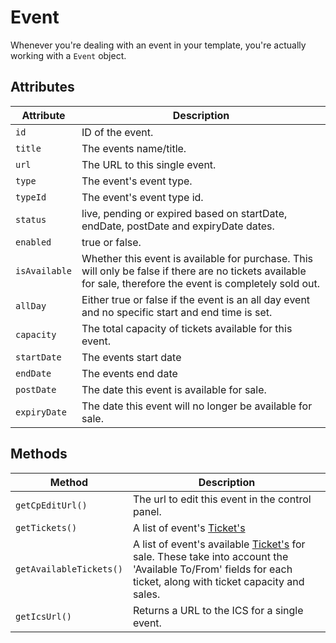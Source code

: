 # Event
Whenever you're dealing with an event in your template, you're actually working with a `Event` object.

## Attributes

Attribute | Description
--- | ---
`id` | ID of the event.
`title` | The events name/title.
`url` | The URL to this single event.
`type` | The event's event type.
`typeId` | The event's event type id.
`status` | live, pending or expired based on startDate, endDate, postDate and expiryDate dates.
`enabled` | true or false.
`isAvailable` | Whether this event is available for purchase. This will only be false if there are no tickets available for sale, therefore the event is completely sold out.
`allDay` | Either true or false if the event is an all day event and no specific start and end time is set.
`capacity` | The total capacity of tickets available for this event.
`startDate` | The events start date
`endDate` | The events end date
`postDate` | The date this event is available for sale.
`expiryDate` | The date this event will no longer be available for sale.

## Methods

Method | Description
--- | ---
`getCpEditUrl()` | The url to edit this event in the control panel.
`getTickets()` | A list of event's [Ticket's](docs:developers/ticket)
`getAvailableTickets()` | A list of event's available [Ticket's](docs:developers/ticket) for sale. These take into account the 'Available To/From' fields for each ticket, along with ticket capacity and sales.
`getIcsUrl()` | Returns a URL to the ICS for a single event.
